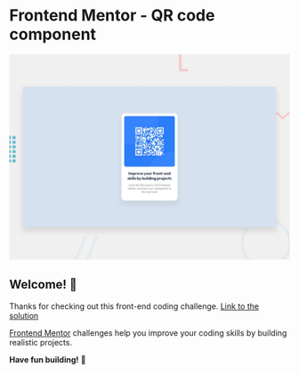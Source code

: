 # Frontend Mentor - QR code component

![Design preview for the QR code component coding challenge](./design/desktop-preview.jpg)

## Welcome! 👋

Thanks for checking out this front-end coding challenge.
[Link to the solution](https://moussariad.github.io/qr-code-component-main/)

[Frontend Mentor](https://www.frontendmentor.io) challenges help you improve your coding skills by building realistic projects.

**Have fun building!** 🚀
